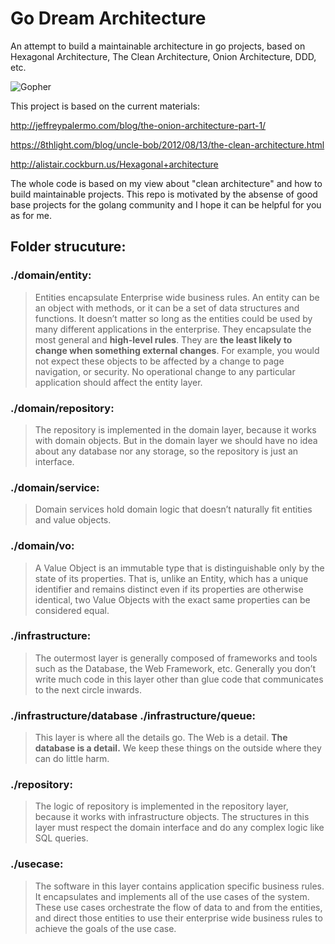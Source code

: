 # Go Dream Architecture
An attempt to build a maintainable architecture in go projects, based on Hexagonal Architecture, The Clean Architecture, Onion Architecture, DDD, etc.

![Gopher](https://media.giphy.com/media/oPu2IgQHwb3Qk/giphy.gif)

This project is based on the current materials:

http://jeffreypalermo.com/blog/the-onion-architecture-part-1/

https://8thlight.com/blog/uncle-bob/2012/08/13/the-clean-architecture.html

http://alistair.cockburn.us/Hexagonal+architecture

The whole code is based on my view about "clean architecture" and how to build maintainable projects. This repo is motivated by the absense of good base projects for the golang community and I hope it can be helpful for you as for me.

## Folder strucuture:

### ./domain/entity:
> Entities encapsulate Enterprise wide business rules. An entity can be an object with methods, or it can be a set of data structures and functions. It doesn’t matter so long as the entities could be used by many different applications in the enterprise. They encapsulate the most general and **high-level rules**. They are **the least likely to change when something external changes**. For example, you would not expect these objects to be affected by a change to page navigation, or security. No operational change to any particular application should affect the entity layer.

### ./domain/repository:
>The repository is implemented in the domain layer, because it works with domain objects. But in the domain layer we should have no idea about any database nor any storage, so the repository is just an interface.

### ./domain/service:
>Domain services hold domain logic that doesn’t naturally fit entities and value objects.

### ./domain/vo:
>A Value Object is an immutable type that is distinguishable only by the state of its properties. That is, unlike an Entity, which has a unique identifier and remains distinct even if its properties are otherwise identical, two Value Objects with the exact same properties can be considered equal. 

### ./infrastructure:
>The outermost layer is generally composed of frameworks and tools such as the Database, the Web Framework, etc. Generally you don’t write much code in this layer other than glue code that communicates to the next circle inwards.

### ./infrastructure/database ./infrastructure/queue:
>This layer is where all the details go. The Web is a detail. **The database is a detail.** We keep these things on the outside where they can do little harm.

### ./repository:
>The logic of repository is implemented in the repository layer, because it works with infrastructure objects. The structures in this layer must respect the domain interface and do any complex logic like SQL queries.

### ./usecase:
>The software in this layer contains application specific business rules. It encapsulates and implements all of the use cases of the system. These use cases orchestrate the flow of data to and from the entities, and direct those entities to use their enterprise wide business rules to achieve the goals of the use case.